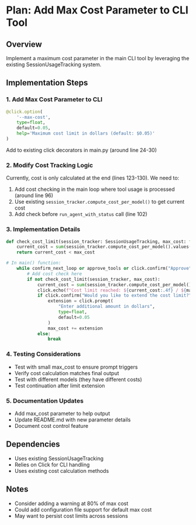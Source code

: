 # Plan: Add Max Cost Parameter to CLI Tool

## Overview
Implement a maximum cost parameter in the main CLI tool by leveraging the existing SessionUsageTracking system.

## Implementation Steps

### 1. Add Max Cost Parameter to CLI
```python
@click.option(
    '--max-cost',
    type=float,
    default=0.05,
    help='Maximum cost limit in dollars (default: $0.05)'
)
```
Add to existing click decorators in main.py (around line 24-30)

### 2. Modify Cost Tracking Logic
Currently, cost is only calculated at the end (lines 123-130). We need to:

1. Add cost checking in the main loop where tool usage is processed (around line 96)
2. Use existing `session_tracker.compute_cost_per_model()` to get current cost
3. Add check before `run_agent_with_status` call (line 102)

### 3. Implementation Details
```python
def check_cost_limit(session_tracker: SessionUsageTracking, max_cost: float) -> bool:
    current_cost = sum(session_tracker.compute_cost_per_model().values())
    return current_cost < max_cost

# In main() function:
    while confirm_next_loop or approve_tools or click.confirm("Approve", default=True):
        # Add cost check here
        if not check_cost_limit(session_tracker, max_cost):
            current_cost = sum(session_tracker.compute_cost_per_model().values())
            click.echo(f"Cost limit reached: ${current_cost:.4f} / ${max_cost:.4f}")
            if click.confirm("Would you like to extend the cost limit?", default=False):
                extension = click.prompt(
                    "Enter additional amount in dollars",
                    type=float,
                    default=0.05
                )
                max_cost += extension
            else:
                break
```

### 4. Testing Considerations
- Test with small max_cost to ensure prompt triggers
- Verify cost calculation matches final output
- Test with different models (they have different costs)
- Test continuation after limit extension

### 5. Documentation Updates
- Add max_cost parameter to help output
- Update README.md with new parameter details
- Document cost control feature

## Dependencies
- Uses existing SessionUsageTracking
- Relies on Click for CLI handling
- Uses existing cost calculation methods

## Notes
- Consider adding a warning at 80% of max cost
- Could add configuration file support for default max cost
- May want to persist cost limits across sessions